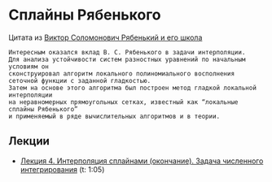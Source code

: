# Сплайны Рябенького

Цитата из [Виктор Соломонович Рябенький и его школа](https://www.mathnet.ru/links/e24c9e7eaefa6a3c21f1f50b57e275f9/rm9676.pdf)

```text
Интересным оказался вклад В. С. Рябенького в задачи интерполяции. 
Для анализа устойчивости систем разностных уравнений по начальным условиям он 
сконструировал алгоритм локального полиномиального восполнения сеточной функции с заданной гладкостью. 
Затем на основе этого алгоритма был построен метод гладкой локальной интерполяции 
на неравномерных прямоугольных сетках, известный как “локальные сплайны Рябенького” 
и применяемый в ряде вычислительных алгоритмов и в теории.
```

## Лекции

- [Лекция 4. Интерполяция сплайнами (окончание). Задача численного интегрирования](https://intuit.ru/studies/courses/1083/324/lecture/7903)  (t: 1:05)